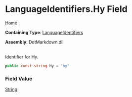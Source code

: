 # LanguageIdentifiers\.Hy Field

[Home](../../../README.md)

**Containing Type**: [LanguageIdentifiers](../README.md)

**Assembly**: DotMarkdown\.dll

\
Identifier for Hy\.

```csharp
public const string Hy = "hy"
```

### Field Value

[String](https://docs.microsoft.com/en-us/dotnet/api/system.string)

